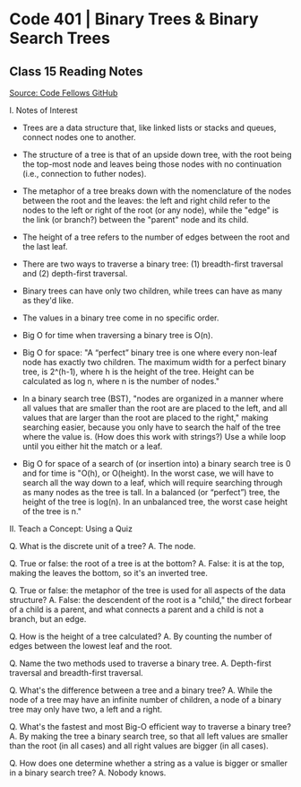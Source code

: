 # Code 401 | Binary Trees & Binary Search Trees

## Class 15 Reading Notes

[Source: Code Fellows GitHub](https://codefellows.github.io/common_curriculum/data_structures_and_algorithms/Code_401/class-15/resources/Trees.html)

I. Notes of Interest

- Trees are a data structure that, like linked lists or stacks and queues, connect nodes one to another.

- The structure of a tree is that of an upside down tree, with the root being the top-most node and leaves being those nodes with no continuation (i.e., connection to futher nodes).

- The metaphor of a tree breaks down with the nomenclature of the nodes between the root and the leaves: the left and right child refer to the nodes to the left or right of the root (or any node), while the "edge" is the link (or branch?) between the "parent" node and its child.

- The height of a tree refers to the number of edges between the root and the last leaf.

- There are two ways to traverse a binary tree: (1) breadth-first traversal and (2) depth-first traversal.

- Binary trees can have only two children, while trees can have as many as they'd like.

- The values in a binary tree come in no specific order.

- Big O for time when traversing a binary tree is O(n).

- Big O for space: "A “perfect” binary tree is one where every non-leaf node has exactly two children. The maximum width for a perfect binary tree, is 2^(h-1), where h is the height of the tree. Height can be calculated as log n, where n is the number of nodes."

- In a binary search tree (BST), "nodes are organized in a manner where all values that are smaller than the root are are placed to the left, and all values that are larger than the root are placed to the right," making searching easier, because you only have to search the half of the tree where the value is. (How does this work with strings?) Use a while loop until you either hit the match or a leaf.

- Big O for space of a search of (or insertion into) a binary search tree is 0 and for time is "O(h), or O(height). In the worst case, we will have to search all the way down to a leaf, which will require searching through as many nodes as the tree is tall. In a balanced (or “perfect”) tree, the height of the tree is log(n). In an unbalanced tree, the worst case height of the tree is n."

II. Teach a Concept: Using a Quiz

Q. What is the discrete unit of a tree? 
A. The node.

Q. True or false: the root of a tree is at the bottom?
A. False: it is at the top, making the leaves the bottom, so it's an inverted tree.

Q. True or false: the metaphor of the tree is used for all aspects of the data structure?
A. False: the descendent of the root is a "child," the direct forbear of a child is a parent, and what connects a parent and a child is not a branch, but an edge.

Q. How is the height of a tree calculated?
A. By counting the number of edges between the lowest leaf and the root.

Q. Name the two methods used to traverse a binary tree.
A. Depth-first traversal and breadth-first traversal.

Q. What's the difference between a tree and a binary tree?
A. While the node of a tree may have an infinite number of children, a node of a binary tree may only have two, a left and a right.

Q. What's the fastest and most Big-O efficient way to traverse a binary tree?
A. By making the tree a binary search tree, so that all left values are smaller than the root (in all cases) and all right values are bigger (in all cases). 

Q. How does one determine whether a string as a value is bigger or smaller in a binary search tree?
A. Nobody knows.
